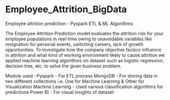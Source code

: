 # Employee_Attrition_BigData
Employee attrition prediction - Pyspark ETL &amp; ML Algorithms

The Employee Attrition Prediction model evaluates the attrition risk for your employee populations in real-time
owing to unavoidable variables like resignation for personal events, switching careers, lack of growth opportunities.
To investigate how the company objective factors influence in attrition and what kind of working environment
likely to cause attrition we applied machine learning algorithms on dataset such as logistic regression, decision tree,
etc. to solve the given business problem.

Module used :
Pyspark - For ETL process
MongoDB - For storing data in two different collections i.e. One for Machine Learning & Other for Visualization
Machine Learning - Used various classification algorithms for predictions
Power BI - For visual insights of dataset
